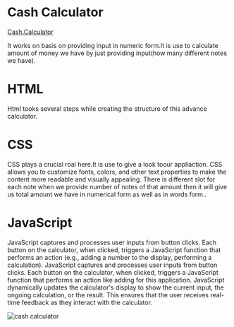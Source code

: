 # Cash Calculator
[Cash.Calculator](file:///C:/Users/Anuradha%20Kashaudhan/Desktop/Cash%20calculator/cash.html)

It works on basis on providing input in numeric form.It is use to calculate amount of money we have by just providing input(how many different notes we have).
# HTML
Html tooks several steps while creating the structure of this advance calculator.
# CSS
CSS plays a crucial roal here.It is use to give a look toour appliaction.
CSS allows you to customize fonts, colors, and other text properties to make the content more readable and visually appealing.
There is different slot for each note when we provide number of notes of that amount then it will give us total amount we have in numerical form as well as in words form..
# JavaScript
JavaScript captures and processes user inputs from button clicks. Each button on the calculator, when clicked, triggers a JavaScript function that performs an action (e.g., adding a number to the display, performing a calculation).
JavaScript captures and processes user inputs from button clicks. Each button on the calculator, when clicked, triggers a JavaScript function that performs an action like adding for this application.
JavaScript dynamically updates the calculator's display to show the current input, the ongoing calculation, or the result. This ensures that the user receives real-time feedback as they interact with the calculator.


![cash calculator](https://github.com/user-attachments/assets/39df84d3-e312-429a-86b1-8e6505ed2591)
